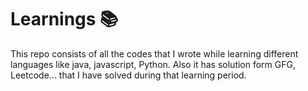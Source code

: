# Learnings 📚
This repo consists of all the codes that I wrote while learning different languages like java, javascript, Python.
Also it has solution form GFG, Leetcode... that I have solved during that learning period.

